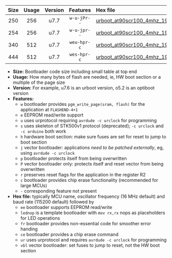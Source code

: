 |Size|Usage|Version|Features|Hex file|
|:-:|:-:|:-:|:-:|:--|
|250|256|u7.7|`w-u-jPr--`|[urboot_at90scr100_4mhz_19200bps_lednop_ur_vbl.hex](https://raw.githubusercontent.com/stefanrueger/urboot.hex/main/mcus/at90scr100/fcpu_4mhz/19200_bps/urboot_at90scr100_4mhz_19200bps_lednop_ur_vbl.hex)|
|254|256|u7.7|`w-u-jpr--`|[urboot_at90scr100_4mhz_19200bps_lednop_fr_ur_vbl.hex](https://raw.githubusercontent.com/stefanrueger/urboot.hex/main/mcus/at90scr100/fcpu_4mhz/19200_bps/urboot_at90scr100_4mhz_19200bps_lednop_fr_ur_vbl.hex)|
|340|512|u7.7|`weu-hpr-c`|[urboot_at90scr100_4mhz_19200bps_ee_lednop_fr_ce_ur.hex](https://raw.githubusercontent.com/stefanrueger/urboot.hex/main/mcus/at90scr100/fcpu_4mhz/19200_bps/urboot_at90scr100_4mhz_19200bps_ee_lednop_fr_ce_ur.hex)|
|444|512|u7.7|`wes-hpr-c`|[urboot_at90scr100_4mhz_19200bps_ee_lednop_fr_ce.hex](https://raw.githubusercontent.com/stefanrueger/urboot.hex/main/mcus/at90scr100/fcpu_4mhz/19200_bps/urboot_at90scr100_4mhz_19200bps_ee_lednop_fr_ce.hex)|

- **Size:** Bootloader code size including small table at top end
- **Usage:** How many bytes of flash are needed, ie, HW boot section or a multiple of the page size
- **Version:** For example, u7.6 is an urboot version, o5.2 is an optiboot version
- **Features:**
  + `w` bootloader provides `pgm_write_page(sram, flash)` for the application at `FLASHEND-4+1`
  + `e` EEPROM read/write support
  + `u` uses urprotocol requiring `avrdude -c urclock` for programming
  + `s` uses skeleton of STK500v1 protocol (deprecated); `-c urclock` and `-c arduino` both work
  + `h` hardware boot section: make sure fuses are set for reset to jump to boot section
  + `j` vector bootloader: applications *need to be patched externally*, eg, using `avrdude -c urclock`
  + `p` bootloader protects itself from being overwritten
  + `P` vector bootloader only: protects itself and reset vector from being overwritten
  + `r` preserves reset flags for the application in the register R2
  + `c` bootloader provides chip erase functionality (recommended for large MCUs)
  + `-` corresponding feature not present
- **Hex file:** typically MCU name, oscillator frequency (16 MHz default) and baud rate (115200 default) followed by
  + `ee` bootloader supports EEPROM read/write
  + `lednop` is a template bootloader with `mov rx,rx` nops as placeholders for LED operations
  + `fr` bootloader provides non-essential code for smoother error handing
  + `ce` bootloader provides a chip erase command
  + `ur` uses urprotocol and requires `avrdude -c urclock` for programming
  + `vbl` vector bootloader: set fuses to jump to reset, not the HW boot section
